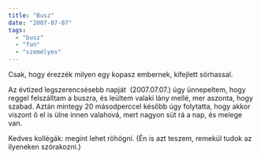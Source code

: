 ```yaml
---
title: "Busz"
date: "2007-07-07"
tags: 
  - "busz"
  - "fun"
  - "személyes"
---
```


Csak, hogy érezzék milyen egy kopasz embernek, kifejlett sörhassal. 

Az évtized legszerencsésebb napját  (2007.07.07.) úgy ünnepeltem, hogy reggel felszálltam a buszra, és leültem valaki lány mellé, mer aszonta, hogy szabad. Aztán mintegy 20 másodperccel később úgy folytatta, hogy akkor viszont ő el is ülne innen valahová, mert nagyon süt rá a nap, és melege van.

Kedves kollégák: megint lehet röhögni. (Én is azt teszem, remekül tudok az ilyeneken szórakozni.)
